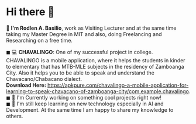 # Hi there 👋

🔭 **I'm Rodlen A. Basilio**, work as Visiting Lecturer and at the same time taking my Master Degree in MIT and also, doing Freelancing and Researching on a free time.

◼ 💻 **CHAVALINGO**: One of my successful project in college. <br>
CHAVALINGO is a mobile application, where it helps the students in kinder to elementary that has MTB-MLE subjects in the residency of Zamboanga City. Also it helps you to be able to speak and understand the Chavacano/Chabacano dialect. <br> 
**Download Here:** https://apkpure.com/chavalingo-a-mobile-application-for-learning-to-speak-chavacano-of-zamboanga-city/com.example.chavalingo. <br>
◼ 🔭 I'm Currently working on something cool projects right now! <br>
◼ 🤖 I'm still keep learning on new technology especially in AI and Development. At the same time I am happy to share my knowledge to others. <br>

